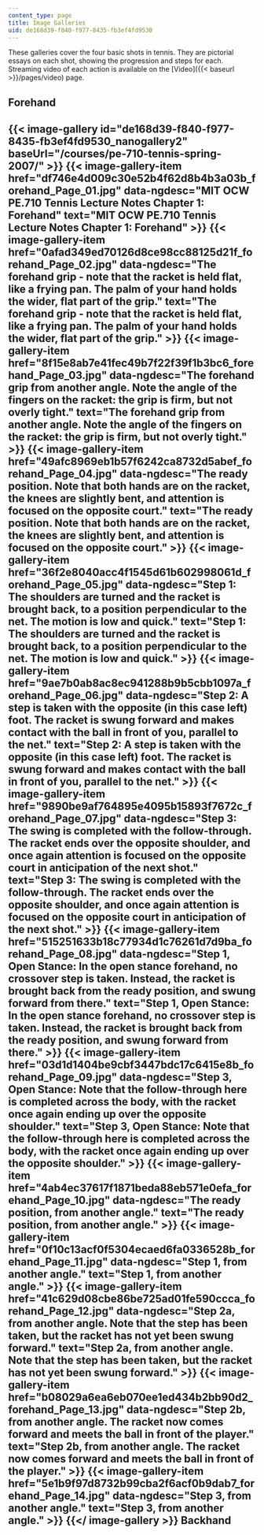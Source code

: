 ```yaml
---
content_type: page
title: Image Galleries
uid: de168d39-f840-f977-8435-fb3ef4fd9530
---
```


These galleries cover the four basic shots in tennis. They are pictorial essays on each shot, showing the progression and steps for each. Streaming video of each action is available on the [Video]({{< baseurl >}}/pages/video) page.

Forehand
--------
{{< image-gallery id="de168d39-f840-f977-8435-fb3ef4fd9530_nanogallery2" baseUrl="/courses/pe-710-tennis-spring-2007/" >}}
{{< image-gallery-item href="df746e4d009c30e52b4f62d8b4b3a03b_forehand_Page_01.jpg" data-ngdesc="MIT OCW PE.710 Tennis Lecture Notes Chapter 1: Forehand" text="MIT OCW PE.710 Tennis Lecture Notes Chapter 1: Forehand" >}}
{{< image-gallery-item href="0afad349ed70126d8ce98cc88125d21f_forehand_Page_02.jpg" data-ngdesc="The forehand grip - note that the racket is held flat, like a frying pan. The palm of your hand holds the wider, flat part of the grip." text="The forehand grip - note that the racket is held flat, like a frying pan. The palm of your hand holds the wider, flat part of the grip." >}}
{{< image-gallery-item href="8f15e8ab7e41fec49b7f22f39f1b3bc6_forehand_Page_03.jpg" data-ngdesc="The forehand grip from another angle. Note the angle of the fingers on the racket: the grip is firm, but not overly tight." text="The forehand grip from another angle. Note the angle of the fingers on the racket: the grip is firm, but not overly tight." >}}
{{< image-gallery-item href="49afc8969eb1b57f6242ca8732d5abef_forehand_Page_04.jpg" data-ngdesc="The ready position. Note that both hands are on the racket, the knees are slightly bent, and attention is focused on the opposite court." text="The ready position. Note that both hands are on the racket, the knees are slightly bent, and attention is focused on the opposite court." >}}
{{< image-gallery-item href="36f2e8040acc4f1545d61b602998061d_forehand_Page_05.jpg" data-ngdesc="Step 1: The shoulders are turned and the racket is brought back, to a position perpendicular to the net. The motion is low and quick." text="Step 1: The shoulders are turned and the racket is brought back, to a position perpendicular to the net. The motion is low and quick." >}}
{{< image-gallery-item href="9ae7b0ab8ac8ec941288b9b5cbb1097a_forehand_Page_06.jpg" data-ngdesc="Step 2: A step is taken with the opposite (in this case left) foot. The racket is swung forward and makes contact with the ball in front of you, parallel to the net." text="Step 2: A step is taken with the opposite (in this case left) foot. The racket is swung forward and makes contact with the ball in front of you, parallel to the net." >}}
{{< image-gallery-item href="9890be9af764895e4095b15893f7672c_forehand_Page_07.jpg" data-ngdesc="Step 3: The swing is completed with the follow-through. The racket ends over the opposite shoulder, and once again attention is focused on the opposite court in anticipation of the next shot." text="Step 3: The swing is completed with the follow-through. The racket ends over the opposite shoulder, and once again attention is focused on the opposite court in anticipation of the next shot." >}}
{{< image-gallery-item href="515251633b18c77934d1c76261d7d9ba_forehand_Page_08.jpg" data-ngdesc="Step 1, Open Stance: In the open stance forehand, no crossover step is taken. Instead, the racket is brought back from the ready position, and swung forward from there." text="Step 1, Open Stance: In the open stance forehand, no crossover step is taken. Instead, the racket is brought back from the ready position, and swung forward from there." >}}
{{< image-gallery-item href="03d1d1404be9cbf3447bdc17c6415e8b_forehand_Page_09.jpg" data-ngdesc="Step 3, Open Stance: Note that the follow-through here is completed across the body, with the racket once again ending up over the opposite shoulder." text="Step 3, Open Stance: Note that the follow-through here is completed across the body, with the racket once again ending up over the opposite shoulder." >}}
{{< image-gallery-item href="4ab4ec37617f1871beda88eb571e0efa_forehand_Page_10.jpg" data-ngdesc="The ready position, from another angle." text="The ready position, from another angle." >}}
{{< image-gallery-item href="0f10c13acf0f5304ecaed6fa0336528b_forehand_Page_11.jpg" data-ngdesc="Step 1, from another angle." text="Step 1, from another angle." >}}
{{< image-gallery-item href="41c629d08cbe86be725ad01fe590ccca_forehand_Page_12.jpg" data-ngdesc="Step 2a, from another angle. Note that the step has been taken, but the racket has not yet been swung forward." text="Step 2a, from another angle. Note that the step has been taken, but the racket has not yet been swung forward." >}}
{{< image-gallery-item href="b08029a6ea6eb070ee1ed434b2bb90d2_forehand_Page_13.jpg" data-ngdesc="Step 2b, from another angle. The racket now comes forward and meets the ball in front of the player." text="Step 2b, from another angle. The racket now comes forward and meets the ball in front of the player." >}}
{{< image-gallery-item href="5e1b9f97d8732b99cba2f6acf0b9dab7_forehand_Page_14.jpg" data-ngdesc="Step 3, from another angle." text="Step 3, from another angle." >}}
{{</ image-gallery >}}
Backhand
--------